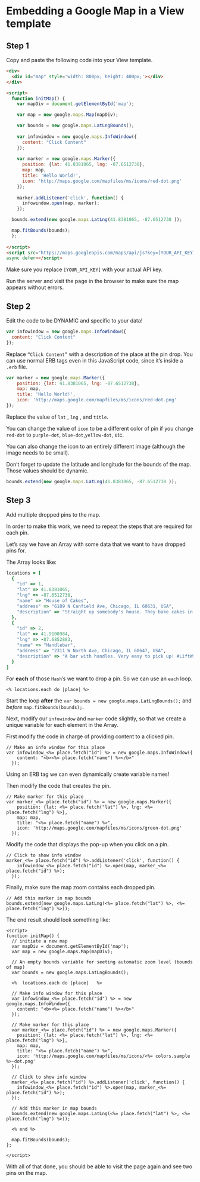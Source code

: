 # Embedding a Google Map in a View template

## Step 1

Copy and paste the following code into your View template.

```html
<div>
  <div id="map" style='width: 800px; height: 400px;'></div>
</div>

<script>
  function initMap() {
    var mapDiv = document.getElementById('map');

    var map = new google.maps.Map(mapDiv);

    var bounds = new google.maps.LatLngBounds();
    
    var infowindow = new google.maps.InfoWindow({
      content: "Click Content" 
    });
    
    var marker = new google.maps.Marker({
      position: {lat: 41.8381065, lng: -87.6512738}, 
      map: map,
      title: 'Hello World!',
      icon: 'http://maps.google.com/mapfiles/ms/icons/red-dot.png' 
    });
    
    marker.addListener('click', function() {
      infowindow.open(map, marker);
    });

  bounds.extend(new google.maps.LatLng(41.8381065, -87.6512738 ));

  map.fitBounds(bounds);
  };
  
</script>
<script src="https://maps.googleapis.com/maps/api/js?key=[YOUR_API_KEY]&callback=initMap"
async defer></script>
```

Make sure you replace `[YOUR_API_KEY]` with your actual API key.

Run the server and visit the page in the browser to make sure the map appears without errors.

## Step 2

Edit the code to be DYNAMIC and specific to your data!

```js
var infowindow = new google.maps.InfoWindow({
  content: "Click Content" 
});
```

Replace `“Click Content”` with a description of the place at the pin drop. You can use normal ERB tags even in this JavaScript code, since it’s inside a `.erb` file.

```js
var marker = new google.maps.Marker({
    position: {lat: 41.8381065, lng: -87.6512738}, 
    map: map,
    title: 'Hello World!',
    icon: 'http://maps.google.com/mapfiles/ms/icons/red-dot.png' 
});
```

Replace the value of `lat` , `lng` , and `title`.

You can change the value of `icon` to be a different color of pin if you change `red-dot` to `purple-dot`, `blue-dot`,`yellow-dot`, etc. 

You can also change the icon to an entirely different image (although the image needs to be small).

Don’t forget to update the latitude and longitude for the bounds of the map. Those values should be dynamic.

```js
bounds.extend(new google.maps.LatLng(41.8381065, -87.6512738 ));
```

## Step 3

Add multiple dropped pins to the map.

In order to make this work, we need to repeat the steps that are required for each pin.

Let’s say we have an Array with some data that we want to have dropped pins for.

The Array looks like:

```ruby
locations = [
  {
    "id" => 1,
    "lat" => 41.8381065,
    "lng" => -87.6512738,
    "name" => "House of Cakes",
    "address" => "6189 N Canfield Ave, Chicago, IL 60631, USA",
    "description" => "Straight up somebody's house. They bake cakes in their pajamas.",
  },
  {
    "id" => 2,
    "lat" => 41.9100984,
    "lng" => -87.6852883,
    "name" => "Handlebar",
    "address" => "2311 W North Ave, Chicago, IL 60647, USA",
    "description" => "A bar with handles. Very easy to pick up! #LiftWithYourBack",
  }
]
```

For **each** of those `Hash`’s we want to drop a pin. So we can use an `each` loop.

```erb
<% locations.each do |place| %>
```

Start the loop **after** the `var bounds = new google.maps.LatLngBounds();` and _before_ `map.fitBounds(bounds);`.

Next, modify our `infowindow` and `marker` code slightly, so that we create a unique variable for each element in the Array.

First modify the code in charge of providing content to a clicked pin.

```erb
// Make an info window for this place
var infowindow_<%= place.fetch("id") %> = new google.maps.InfoWindow({
    content: "<b><%= place.fetch("name") %></b>"
  });
```

Using an ERB tag we can even dynamically create variable names!

Then modify the code that creates the pin.

```erb
// Make marker for this place
var marker_<%= place.fetch("id") %> = new google.maps.Marker({
    position: {lat: <%= place.fetch("lat") %>, lng: <%= place.fetch("lng") %>},
    map: map,
    title: "<%= place.fetch("name") %>",
    icon: 'http://maps.google.com/mapfiles/ms/icons/green-dot.png'
  });

```

Modify the code that displays the pop-up when you click on a pin.

```erb
// Click to show info window
marker_<%= place.fetch("id") %>.addListener('click', function() {
    infowindow_<%= place.fetch("id") %>.open(map, marker_<%= place.fetch("id") %>);
  });

```

Finally, make sure the map zoom contains each dropped pin.

```erb
// Add this marker in map bounds
bounds.extend(new google.maps.LatLng(<%= place.fetch("lat") %>, <%= place.fetch("lng") %>));

```

The end result should look something like:

```erb
<script>
function initMap() {
  // initiate a new map
  var mapDiv = document.getElementById('map');
  var map = new google.maps.Map(mapDiv);

  // An empty bounds variable for seeting automatic zoom level (bounds of map)
  var bounds = new google.maps.LatLngBounds();

  <%  locations.each do |place|   %>

  // Make info window for this place
  var infowindow_<%= place.fetch("id") %> = new google.maps.InfoWindow({
    content: "<b><%= place.fetch("name") %></b>" 
  });

  // Make marker for this place
  var marker_<%= place.fetch("id") %> = new google.maps.Marker({
    position: {lat: <%= place.fetch("lat") %>, lng: <%= place.fetch("lng") %>},
    map: map,
    title: "<%= place.fetch("name") %>",
    icon: 'http://maps.google.com/mapfiles/ms/icons/<%= colors.sample %>-dot.png'
  });

  // Click to show info window
  marker_<%= place.fetch("id") %>.addListener('click', function() {
    infowindow_<%= place.fetch("id") %>.open(map, marker_<%= place.fetch("id") %>);
  });

  // Add this marker in map bounds
  bounds.extend(new google.maps.LatLng(<%= place.fetch("lat") %>, <%= place.fetch("lng") %>));

  <% end %>

  map.fitBounds(bounds);
};

</script>
```

With all of that done, you should be able to visit the page again and see two pins on the map.

